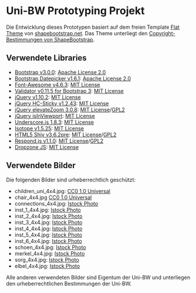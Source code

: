 # Uni-BW Prototyping Projekt

Die Entwicklung dieses Prototypen basiert auf dem freien Template [Flat Theme](https://shapebootstrap.net/item/1524965-flat-theme-free-responsive-multipurpose-site-template) von [shapebootstrap.net](https://shapebootstrap.net). Das Theme unterliegt den [Copyright-Bestimmungen von ShapeBootstrap](https://shapebootstrap.net/licenses). 

## Verwendete Libraries

- [Bootstrap v3.0.0](http://getbootstrap.com/): [Apache License 2.0](http://www.apache.org/licenses/LICENSE-2.0)  
- [Bootstrap Datepicker v1.6.1](https://github.com/eternicode/bootstrap-datepicker): [Apache License 2.0](http://www.apache.org/licenses/LICENSE-2.0)
- [Font-Awesome v4.6.3](http://fontawesome.io/): [MIT License](https://opensource.org/licenses/mit-license.html)
- [Validator v0.11.5 for Bootstrap 3](https://github.com/1000hz/bootstrap-validator): [MIT License](https://opensource.org/licenses/mit-license.html)
- [jQuery v1.10.2](http://jquery.com/): [MIT License](https://opensource.org/licenses/mit-license.html)
- [jQuery HC-Sticky v1.2.43](http://jquery.com/): [MIT License](https://opensource.org/licenses/mit-license.html)
- [jQuery elevateZoom 3.0.8](www.elevateweb.co.uk/image-zoom): [MIT License](https://opensource.org/licenses/mit-license.html)/[GPL2](http://www.gnu.org/licenses/gpl-2.0.html)
- [jQuery isInViewport](https://github.com/zeusdeux/isInViewport): [MIT License](https://opensource.org/licenses/mit-license.html)
- [Underscore.js 1.8.3](http://underscorejs.org): [MIT License](https://opensource.org/licenses/mit-license.html)
- [Isotope v1.5.25](http://isotope.metafizzy.co): [MIT License](https://opensource.org/licenses/mit-license.html)
- [HTML5 Shiv v3.6.2pre](https://github.com/aFarkas/html5shiv): [MIT License](https://opensource.org/licenses/mit-license.html)/[GPL2](http://www.gnu.org/licenses/gpl-2.0.html)
- [Respond.js v1.1.0](http://j.mp/respondjs): [MIT License](https://opensource.org/licenses/mit-license.html)/[GPL2](http://www.gnu.org/licenses/gpl-2.0.html)
- [Dropzone JS](http://www.dropzonejs.com): [MIT License](https://opensource.org/licenses/mit-license.html)

## Verwendete Bilder

Die folgenden Bilder sind urheberrechtlich geschützt:

- children_uni_4x4.jpg: [CC0 1.0 Universal](https://creativecommons.org/publicdomain/zero/1.0/)
- chair_4x4.jpg [CC0 1.0 Universal](https://creativecommons.org/publicdomain/zero/1.0/)
- connections_4x4.jpg: [Istock Photo](http://www.istockphoto.com/de/help/licenses)
- inst_1_4x4.jpg: [Istock Photo](http://www.istockphoto.com/de/help/licenses)
- inst_2_4x4.jpg: [Istock Photo](http://www.istockphoto.com/de/help/licenses)
- inst_3_4x4.jpg: [Istock Photo](http://www.istockphoto.com/de/help/licenses)
- inst_4_4x4.jpg: [Istock Photo](http://www.istockphoto.com/de/help/licenses)
- inst_5_4x4.jpg: [Istock Photo](http://www.istockphoto.com/de/help/licenses)
- inst_6_4x4.jpg: [Istock Photo](http://www.istockphoto.com/de/help/licenses)
- schoen_4x4.jpg: [Istock Photo](http://www.istockphoto.com/de/help/licenses) 
- merkel_4x4.jpg: [Istock Photo](http://www.istockphoto.com/de/help/licenses) 
- sorg_4x4.jpg: [Istock Photo](http://www.istockphoto.com/de/help/licenses) 
- elbel_4x4.jpg: [Istock Photo](http://www.istockphoto.com/de/help/licenses) 

Alle anderen verwendeten Bilder sind Eigentum der Uni-BW und unterliegen den urheberrechtlichen Bestimmungen der Uni-BW.